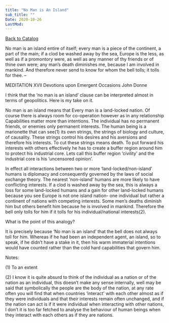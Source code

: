 ```yaml
---
title: "No Man is An Island"
sub_title: ""
Date: 2020-10-26
LastMod:
---
```


[Back to Catalog](https://otaking.xyz/index.html)

No man is an island entire of itself; every man
is a piece of the continent, a part of the main;
if a clod be washed away by the sea, Europe
is the less, as well as if a promontory were, as
well as any manner of thy friends or of thine
own were; any man’s death diminishes me,
because I am involved in mankind.
And therefore never send to know for whom
the bell tolls; it tolls for thee. –

MEDITATION XVII
Devotions upon Emergent Occasions
John Donne

I think that the ‘no man is an island’ clause can be interpreted almost in terms of geopolitics. Here is my take on it.

No man is an island means that Every man is a land-locked nation. Of course there is always room for co-operation however as in any relationship Capabilities matter more than intentions. The individual has no permanent friends, or enemies only permanent interests. The human being is a marionette that can see(1) its own strings, the strings of biology and culture, of causality. These strings control his desires and his aversions and therefore his interests. To cut these strings means death. To put forward his interests with others effectively he has to create a buffer region around him to protect his industrial core. Lets call this buffer region ‘civility’ and the industrial core is his ‘uncensored opinion’.

In effect all interactions between two or more ‘land-locked/non-island’ humans is diplomacy and consequently governed by the laws of social exchange theory. The nearest ‘non-island’ humans are more likely to have conflicting interests. If a clod is washed away by the sea, this is always a loss for some land-locked humans and a gain for other land-locked humans because you see Europe is not one island nation- one individual but rather a continent of nations with competing interests. Some men’s deaths diminish him but others benefit him because he is involved in mankind. Therefore the bell only tolls for him if it tolls for his individual/national interests(2).

What is the point of this analogy?

It is precisely because ‘No man is an island’ that the bell does not always toll for him. Whereas if he had been an independent agent, an island, so to speak, if he didn’t have a stake in it, then his warm immaterial intentions would have counted rather than the cold hard capabilities that govern him.

Notes:

(1) To an extent

(2) I know it is quite absurd to think of the individual as a nation or of the nation as an individual, this doesn’t make any sense internally, well may be said that symbolically the people are the body of the nation, at any rate often you will find that when countries ‘interact’ with each other almost as if they were individuals and that their interests remain often unchanged, and if the nation can act is if it were individual when interacting with other nations, I don’t it is too far fetched to analyse the behaviour of human beings when they interact with each others as if they are nations.
